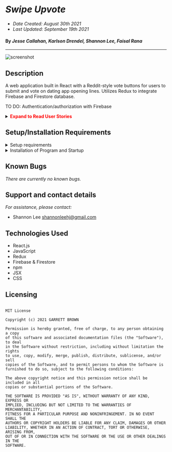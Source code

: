 # _Swipe Upvote_

- _Date Created: August 30th 2021_
- _Last Updated: September 19th 2021_

#### By _Jesse Callahan, Karlson Drendel, Shannon Lee, Faisal Rana_

---

![screenshot](https://i.imgur.com/01pmcFm.png)

## Description

A web application built in React with a Reddit-style vote buttons for users to submit and vote on dating app opening lines. Utilizes Redux to integrate Firebase and Firestore database.

TO DO: Authentication/authorization with Firebase

<details>
    <summary><span style="color:red"><strong>Expand to Read User Stories</strong></summary>

1. As a user, I want to enter content into a form and submit to create a new post.
2. As a user, I want my new posts to include a timestamp. And I want to see when other listings were posted, too.
3. As a user, I want to upvote posts I particularly enjoy.
4. As a user, I want to downvote posts I don't like, or find inappropriate.
5. As a user, I'd like posts with the most upvotes to appear higher on the page.

</details>

## Setup/Installation Requirements

<details>
    <summary>Setup requirements</summary>
    
- Make sure [Node.js](https://nodejs.org/en/) and [Node Package Manager (npm)](https://www.npmjs.com/) are set up on your local machine. If not, follow the installation guide [here](https://www.learnhowtoprogram.com/intermediate-javascript/getting-started-with-javascript/installing-node-js).

</details>

<details>
    <summary>Installation of Program and Startup</summary>

- Clone this repository to your machine `$ git clone https://github.com/shanole/upvote`
- In the terminal, navigate to the top level of this directory `upvote/`
- Recreate project environment and install required dependencies `$ npm install`
- Open project in a development server on your web browser `$ npm start` to open it on http://localhost:3000

</details>

## Known Bugs

_There are currently no known bugs._

## Support and contact details

_For assistance, please contact:_

- Shannon Lee <shannonleehj@gmail.com>

## Technologies Used

- React.js
- JavaScript
- Redux
- Firebase & Firestore
- npm
- JSX
- CSS

## Licensing

```

MIT License

Copyright (c) 2021 GARRETT BROWN

Permission is hereby granted, free of charge, to any person obtaining a copy
of this software and associated documentation files (the "Software"), to deal
in the Software without restriction, including without limitation the rights
to use, copy, modify, merge, publish, distribute, sublicense, and/or sell
copies of the Software, and to permit persons to whom the Software is
furnished to do so, subject to the following conditions:

The above copyright notice and this permission notice shall be included in all
copies or substantial portions of the Software.

THE SOFTWARE IS PROVIDED "AS IS", WITHOUT WARRANTY OF ANY KIND, EXPRESS OR
IMPLIED, INCLUDING BUT NOT LIMITED TO THE WARRANTIES OF MERCHANTABILITY,
FITNESS FOR A PARTICULAR PURPOSE AND NONINFRINGEMENT. IN NO EVENT SHALL THE
AUTHORS OR COPYRIGHT HOLDERS BE LIABLE FOR ANY CLAIM, DAMAGES OR OTHER
LIABILITY, WHETHER IN AN ACTION OF CONTRACT, TORT OR OTHERWISE, ARISING FROM,
OUT OF OR IN CONNECTION WITH THE SOFTWARE OR THE USE OR OTHER DEALINGS IN THE
SOFTWARE.

```
